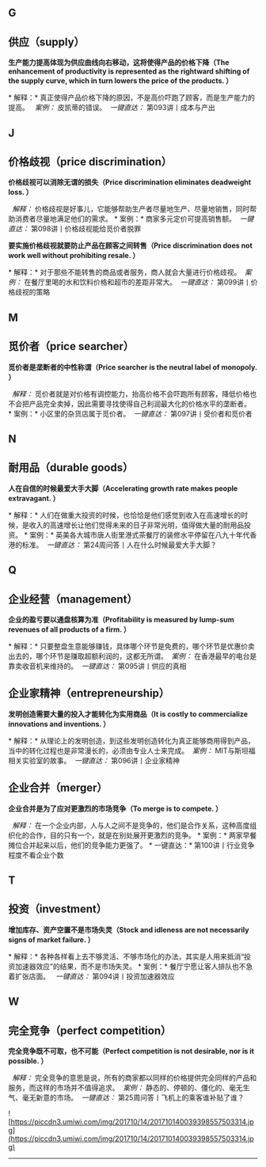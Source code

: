 ## G

## 供应（supply）

 **生产能力提高体现为供应曲线向右移动，这将使得产品的价格下降（The enhancement of productivity is represented as the rightward shifting of the supply curve, which in turn lowers the price of the products. ）**

 * 解释：* 真正使得产品价格下降的原因，不是高价吓跑了顾客，而是生产能力的提高。   *案例：* 皮凯蒂的错误。  *一键直达：* 第093讲丨成本与产出

## J

## 价格歧视（price discrimination）

 **价格歧视可以消除无谓的损失（Price discrimination eliminates deadweight loss. ）**

  *解释：* 价格歧视是好事儿，它能够帮助生产者尽量地生产、尽量地销售，同时帮助消费者尽量地满足他们的需求。 * 案例：* 商家多元定价可提高销售额。  *一键直达：* 第098讲丨价格歧视能给觅价者脱罪

 **要实施价格歧视就要防止产品在顾客之间转售（Price discrimination does not work well without prohibiting resale. ）**

 * 解释：* 对于那些不能转售的商品或者服务，商人就会大量进行价格歧视。  *案例：* 在餐厅里喝的水和饮料价格和超市的差距非常大。  *一键直达：* 第099讲丨价格歧视的策略

## M

## 觅价者（price searcher）

 **觅价者是垄断者的中性称谓（Price searcher is the neutral label of monopoly. ）**

  *解释：* 觅价者就是对价格有调控能力，抬高价格不会吓跑所有顾客，降低价格也不会把产品完全卖掉，因此需要寻找使得自己利润最大化的价格水平的垄断者。 * 案例：* 小区里的杂货店属于觅价者。  *一键直达：* 第097讲丨受价者和觅价者

## N

## 耐用品（durable goods）

 **人在自信的时候最爱大手大脚（Accelerating growth rate makes people extravagant. ）**

 * 解释：* 人们在做重大投资的时候，也恰恰是他们感觉到收入在高速增长的时候，是收入的高速增长让他们觉得未来的日子非常光明，值得做大量的耐用品投资。 * 案例：* 英美各大城市唐人街里港式茶餐厅的装修水平停留在八九十年代香港的标准。  *一键直达：* 第24周问答丨人在什么时候最爱大手大脚？

## Q

## 企业经营（management）

 **企业的盈亏要以通盘核算为准（Profitability is measured by lump-sum revenues of all products of a firm. ）**

 * 解释：* 只要整盘生意能够赚钱，具体哪个环节是免费的，哪个环节是优惠价卖出去的，哪个环节是赚取超额利润的，这都无所谓。  *案例：* 在香港最早的电台是靠卖收音机来维持的。  *一键直达：* 第095讲丨供应的真相

## 企业家精神（entrepreneurship）

 **发明创造需要大量的投入才能转化为实用商品（It is costly to commercialize innovations and inventions. ）**

 * 解释：* 从理论上的发明创造，到这些发明创造转化为真正能够商用得到产品，当中的转化过程也是非常漫长的，必须由专业人士来完成。  *案例：* MIT与斯坦福相关实验室的故事。  *一键直达：* 第096讲丨企业家精神

## 企业合并（merger）

 **企业合并是为了应对更激烈的市场竞争（To merge is to compete. ）**

  *解释：* 在一个企业内部，人与人之间不是竞争的，他们是合作关系，这种高度组织化的合作，目的只有一个，就是在别处展开更激烈的竞争。 * 案例：* 两家早餐摊位合并起来以后，他们的竞争能力更强了。 * 一键直达：* 第100讲丨行业竞争程度不看企业个数

## T

## 投资（investment）

 **增加库存、资产空置不是市场失灵（Stock and idleness are not necessarily signs of market failure. ）**

 * 解释：* 各种各样看上去不够灵活、不够市场化的办法，其实是人用来抵消“投资加速器效应”的结果，而不是市场失灵。 * 案例：* 餐厅宁愿让客人排队也不急着扩张店面。   *一键直达：* 第094讲丨投资加速器效应

## W

## 完全竞争（perfect competition）

 **完全竞争既不可取，也不可能（Perfect competition is not desirable, nor is it possible. ）**

  *解释：* 完全竞争的意思是说，所有的商家都以同样的价格提供完全同样的产品和服务，而这样的市场并不值得追求。  *案例：* 静态的、停顿的、僵化的、毫无生气、毫无新意的市场。  *一键直达：* 第25周问答丨飞机上的乘客谁补贴了谁？

![https://piccdn3.umiwi.com/img/201710/14/201710140039398557503314.jpg](https://piccdn3.umiwi.com/img/201710/14/201710140039398557503314.jpg)

---

